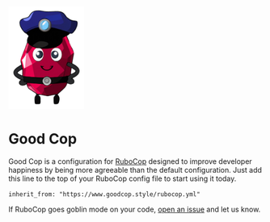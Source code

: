 <img src="good-cop.png" alt="Happy cartoon ruby character wearing a police hat" width="150" />

# Good Cop

Good Cop is a configuration for [RuboCop](https://rubocop.org) designed to improve developer happiness by being more agreeable than the default configuration. Just add this line to the top of your RuboCop config file to start using it today.

```
inherit_from: "https://www.goodcop.style/rubocop.yml"
```

If RuboCop goes goblin mode on your code, [open an issue](https://github.com/joeldrapper/good_cop/issues/new) and let us know.
